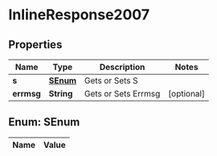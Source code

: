 
# InlineResponse2007

## Properties
Name | Type | Description | Notes
------------ | ------------- | ------------- | -------------
**s** | [**SEnum**](#SEnum) | Gets or Sets S | 
**errmsg** | **String** | Gets or Sets Errmsg |  [optional]


<a name="SEnum"></a>
## Enum: SEnum
Name | Value
---- | -----



